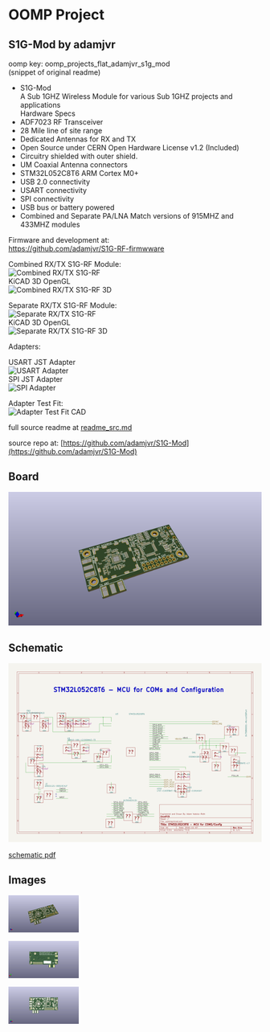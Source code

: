 # OOMP Project  
## S1G-Mod  by adamjvr  
  
oomp key: oomp_projects_flat_adamjvr_s1g_mod  
(snippet of original readme)  
  
- S1G-Mod  
A Sub 1GHZ Wireless Module for various Sub 1GHZ projects and applications  
Hardware Specs  
- ADF7023 RF Transceiver  
- 28 Mile line of site range  
- Dedicated Antennas for RX and TX  
- Open Source under CERN Open Hardware License v1.2 (Included)  
- Circuitry shielded with outer shield.  
- UM Coaxial Antenna connectors  
- STM32L052C8T6 ARM Cortex M0+  
- USB 2.0 connectivity  
- USART connectivity  
- SPI connectivity  
- USB bus or battery powered  
- Combined and Separate PA/LNA Match versions of 915MHZ and 433MHZ modules  
  
Firmware and development at:  
https://github.com/adamjvr/S1G-RF-firmwware  
  
Combined RX/TX S1G-RF Module:  
![Combined RX/TX S1G-RF](/img/S1G-RF_915_combinedRXTX_2D.png)  
KiCAD 3D OpenGL  
![Combined RX/TX S1G-RF 3D](/img/S1G-RF_915_combinedRXTX_opengl.png)  
  
Separate RX/TX S1G-RF Module:  
![Separate RX/TX S1G-RF](/img/S1G-RF_915_separateTXRX_2D.png)  
KiCAD 3D OpenGL  
![Separate RX/TX S1G-RF 3D](/img/S1G-RF_915_combinedRXTX_opengl.png)  
  
Adapters:  
  
USART JST Adapter  
![USART Adapter](/img/USART_Adapter.png)  
SPI JST Adapter  
![SPI Adapter](/img/SPI_Adapter.png)  
  
Adapter Test Fit:  
![Adapter Test Fit CAD](/img/Adapter3DTestOnShape.png)  
  
  full source readme at [readme_src.md](readme_src.md)  
  
source repo at: [https://github.com/adamjvr/S1G-Mod](https://github.com/adamjvr/S1G-Mod)  
## Board  
  
[![working_3d.png](working_3d_600.png)](working_3d.png)  
## Schematic  
  
[![working_schematic.png](working_schematic_600.png)](working_schematic.png)  
  
[schematic pdf](working_schematic.pdf)  
## Images  
  
[![working_3d.png](working_3d_140.png)](working_3d.png)  
  
[![working_3d_back.png](working_3d_back_140.png)](working_3d_back.png)  
  
[![working_3d_front.png](working_3d_front_140.png)](working_3d_front.png)  
